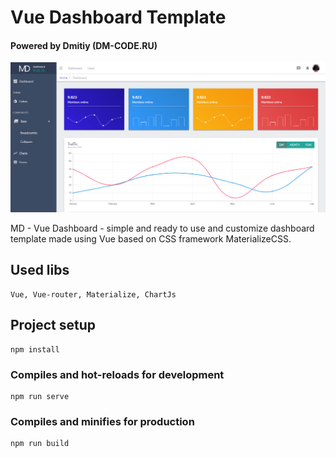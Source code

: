 # Vue Dashboard Template 
#### Powered by Dmitiy (DM-CODE.RU)


![Vue Dashboard Template ](screenshot.png)

MD - Vue Dashboard - simple and ready to use and customize dashboard 
template made using Vue based on CSS framework MaterializeСSS.

## Used libs
```
Vue, Vue-router, Materialize, ChartJs
```

## Project setup
```
npm install
```

### Compiles and hot-reloads for development
```
npm run serve
```

### Compiles and minifies for production
```
npm run build
```